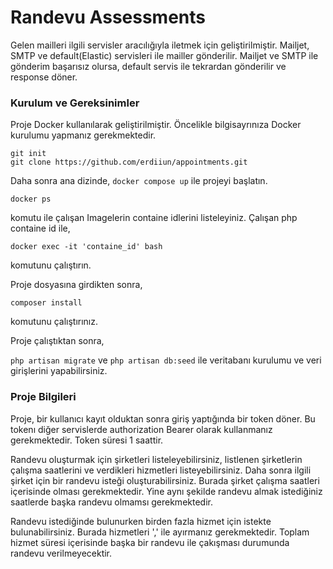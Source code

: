 # Randevu Assessments
Gelen mailleri ilgili servisler aracılığıyla iletmek için geliştirilmiştir. Mailjet, SMTP ve default(Elastic) servisleri
ile mailler gönderilir. Mailjet ve SMTP ile gönderim başarısız olursa, default servis ile tekrardan gönderilir ve response
döner.

### Kurulum ve Gereksinimler
Proje Docker kullanılarak geliştirilmiştir. Öncelikle bilgisayrınıza Docker kurulumu yapmanız gerekmektedir.

```
git init
git clone https://github.com/erdiiun/appointments.git
```
Daha sonra ana dizinde,
`
docker compose up
`
ile projeyi başlatın.

`docker ps`

komutu ile çalışan Imagelerin containe idlerini listeleyiniz. Çalışan php containe id ile,

`docker exec -it 'containe_id' bash `

komutunu çalıştırın.

Proje dosyasına girdikten sonra,

`composer install`

komutunu çalıştırınız. 

Proje çalıştıktan sonra,

`php artisan migrate` ve `php artisan db:seed` ile veritabanı kurulumu ve veri girişlerini yapabilirsiniz.


### Proje Bilgileri

Proje, bir kullanıcı kayıt olduktan sonra giriş yaptığında bir token döner. Bu tokenı diğer servislerde authorization
Bearer olarak kullanmanız gerekmektedir. Token süresi 1 saattir.

Randevu oluşturmak için şirketleri listeleyebilirsiniz, listlenen şirketlerin çalışma saatlerini ve verdikleri hizmetleri
listeyebilirsiniz. Daha sonra ilgili şirket için bir randevu isteği oluşturabilirsiniz. Burada şirket çalışma saatleri
içerisinde olması gerekmektedir. Yine aynı şekilde randevu almak istediğiniz saatlerde başka randevu olmamsı gerekmektedir.

Randevu istediğinde bulunurken birden fazla hizmet için istekte bulunabilirsiniz. Burada hizmetleri ',' ile ayırmanız
gerekmektedir. Toplam hizmet süresi içerisinde başka bir randevu ile çakışması durumunda randevu verilmeyecektir.